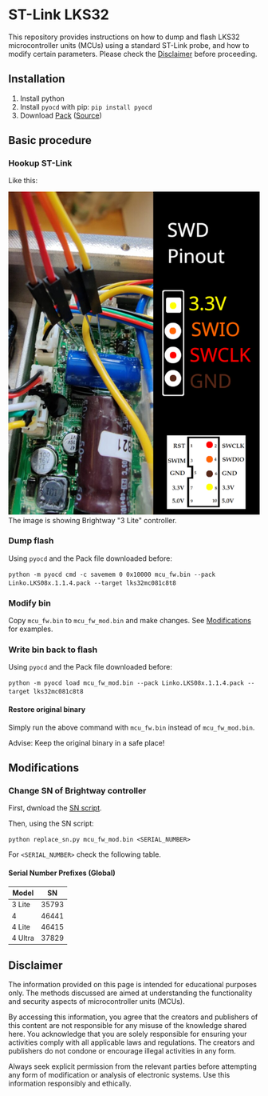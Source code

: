 # ST-Link LKS32
This repository provides instructions on how to dump and flash LKS32 microcontroller units (MCUs) using a standard ST-Link probe, and how to modify certain parameters. Please check the [Disclaimer](#disclaimer) before proceeding.

## Installation
1. Install python
2. Install `pyocd` with pip: `pip install pyocd`
3. Download [Pack](Linko.LKS08x.1.1.4.pack) ([Source](https://www.lksmcu.com/static/upload/file/20230113/Linko.LKS08x_v1.14.zip))

## Basic procedure

### Hookup ST-Link
Like this:

![image](swd_pinout.png)
The image is showing Brightway "3 Lite" controller.

### Dump flash
Using `pyocd` and the Pack file downloaded before:

`python -m pyocd cmd -c savemem 0 0x10000 mcu_fw.bin --pack Linko.LKS08x.1.1.4.pack --target lks32mc081c8t8`

### Modify bin
Copy `mcu_fw.bin` to `mcu_fw_mod.bin` and make changes. See [Modifications](#modifications) for examples.

### Write bin back to flash
Using `pyocd` and the Pack file downloaded before:

`python -m pyocd load mcu_fw_mod.bin --pack Linko.LKS08x.1.1.4.pack --target lks32mc081c8t8`

#### Restore original binary
Simply run the above command with `mcu_fw.bin` instead of `mcu_fw_mod.bin`.

Advise: Keep the original binary in a safe place!

## Modifications
### Change SN of Brightway controller
First, dwnload the [SN script](replace_sn.py).

Then, using the SN script:

`python replace_sn.py mcu_fw_mod.bin <SERIAL_NUMBER>`

For `<SERIAL_NUMBER>` check the following table.

#### Serial Number Prefixes (Global)
| Model | SN |
| --- | --- |
| 3 Lite | 35793 |
| 4 | 46441 |
| 4 Lite | 46415 |
| 4 Ultra | 37829 |

## Disclaimer
The information provided on this page is intended for educational purposes only. The methods discussed are aimed at understanding the functionality and security aspects of microcontroller units (MCUs).

By accessing this information, you agree that the creators and publishers of this content are not responsible for any misuse of the knowledge shared here. You acknowledge that you are solely responsible for ensuring your activities comply with all applicable laws and regulations. The creators and publishers do not condone or encourage illegal activities in any form.

Always seek explicit permission from the relevant parties before attempting any form of modification or analysis of electronic systems. Use this information responsibly and ethically.
